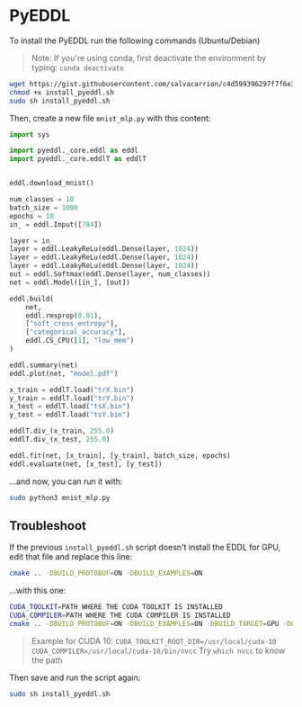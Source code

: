 # PyEDDL

To install the PyEDDL run the following commands (Ubuntu/Debian)

> Note: If you're using conda, first deactivate the environment by typing: `conda deactivate`

```bash
wget https://gist.githubusercontent.com/salvacarrion/c4d599396297f7f6e322ab2373174547/raw/8ed43f1f0be4bf8f4cd92f9e023f3784ab9dfde1/install_pyeddl.sh
chmod +x install_pyeddl.sh
sudo sh install_pyeddl.sh
```


Then, create a new file `mnist_mlp.py` with this content:

```python
import sys

import pyeddl._core.eddl as eddl
import pyeddl._core.eddlT as eddlT


eddl.download_mnist()

num_classes = 10
batch_size = 1000
epochs = 10
in_ = eddl.Input([784])

layer = in_
layer = eddl.LeakyReLu(eddl.Dense(layer, 1024))
layer = eddl.LeakyReLu(eddl.Dense(layer, 1024))
layer = eddl.LeakyReLu(eddl.Dense(layer, 1024))
out = eddl.Softmax(eddl.Dense(layer, num_classes))
net = eddl.Model([in_], [out])

eddl.build(
    net,
    eddl.rmsprop(0.01),
    ["soft_cross_entropy"],
    ["categorical_accuracy"],
    eddl.CS_CPU([1], "low_mem")
)

eddl.summary(net)
eddl.plot(net, "model.pdf")

x_train = eddlT.load("trX.bin")
y_train = eddlT.load("trY.bin")
x_test = eddlT.load("tsX.bin")
y_test = eddlT.load("tsY.bin")

eddlT.div_(x_train, 255.0)
eddlT.div_(x_test, 255.0)

eddl.fit(net, [x_train], [y_train], batch_size, epochs)
eddl.evaluate(net, [x_test], [y_test])

```

...and now, you can run it with:


```bash
sudo python3 mnist_mlp.py 
```


## Troubleshoot

If the previous `install_pyeddl.sh` script doesn't install the EDDL for GPU,
edit that file and replace this line:

```bash
cmake .. -DBUILD_PROTOBUF=ON -DBUILD_EXAMPLES=ON
```

...with this one:

```bash
CUDA_TOOLKIT=PATH WHERE THE CUDA TOOLKIT IS INSTALLED
CUDA_COMPILER=PATH WHERE THE CUDA COMPILER IS INSTALLED
cmake .. -DBUILD_PROTOBUF=ON -DBUILD_EXAMPLES=ON -DBUILD_TARGET=GPU -DCUDA_TOOLKIT_ROOT_DIR=$CUDA_TOOLKIT DCMAKE_CUDA_COMPILER=$CUDA_COMPILER
```

> Example for CUDA 10:
> `CUDA_TOOLKIT_ROOT_DIR=/usr/local/cuda-10`
> `CUDA_COMPILER=/usr/local/cuda-10/bin/nvcc` 
>  Try `which nvcc` to know the path

Then save and run the script again:

```bash
sudo sh install_pyeddl.sh
```